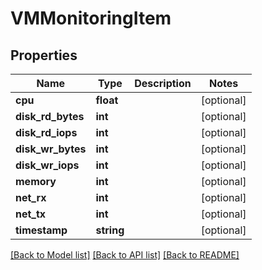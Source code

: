 # VMMonitoringItem

## Properties
Name | Type | Description | Notes
------------ | ------------- | ------------- | -------------
**cpu** | **float** |  | [optional] 
**disk_rd_bytes** | **int** |  | [optional] 
**disk_rd_iops** | **int** |  | [optional] 
**disk_wr_bytes** | **int** |  | [optional] 
**disk_wr_iops** | **int** |  | [optional] 
**memory** | **int** |  | [optional] 
**net_rx** | **int** |  | [optional] 
**net_tx** | **int** |  | [optional] 
**timestamp** | **string** |  | [optional] 

[[Back to Model list]](../../README.md#documentation-for-models) [[Back to API list]](../../README.md#documentation-for-api-endpoints) [[Back to README]](../../README.md)

